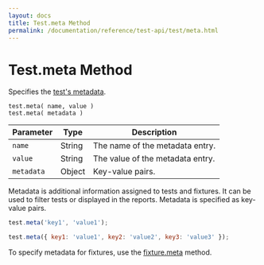 ```yaml
---
layout: docs
title: Test.meta Method
permalink: /documentation/reference/test-api/test/meta.html
---
```

# Test.meta Method

Specifies the [test's metadata](../../../guides/basic-guides/test-organization.md#specify-test-metadata).

```text
test.meta( name, value )
test.meta( metadata )
```

Parameter  | Type   | Description
---------- | ------ | -----------------
`name`     | String | The name of the metadata entry.
`value`    | String | The value of the metadata entry.
`metadata` | Object | Key-value pairs.

Metadata is additional information assigned to tests and fixtures. It can be used to filter tests or displayed in the reports. Metadata is specified as key-value pairs.

```js
test.meta('key1', 'value1');
```

```js
test.meta({ key1: 'value1', key2: 'value2', key3: 'value3' });
```

To specify metadata for fixtures, use the [fixture.meta](../fixture/meta.md) method.
